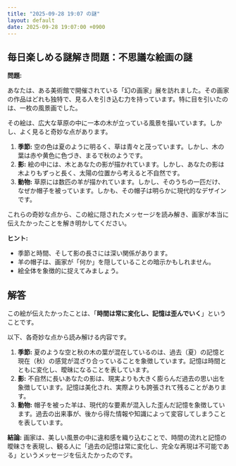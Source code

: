 ```yaml
---
title: "2025-09-28 19:07 の謎"
layout: default
date: 2025-09-28 19:07:00 +0900
---
```

## 毎日楽しめる謎解き問題：不思議な絵画の謎

**問題:**

あなたは、ある美術館で開催されている「幻の画家」展を訪れました。その画家の作品はどれも独特で、見る人を引き込む力を持っています。特に目を引いたのは、一枚の風景画でした。

その絵は、広大な草原の中に一本の木が立っている風景を描いています。しかし、よく見ると奇妙な点があります。

1.  **季節:** 空の色は夏のように明るく、草は青々と茂っています。しかし、木の葉は赤や黄色に色づき、まるで秋のようです。
2.  **影:** 絵の中には、木とあなたの影が描かれています。しかし、あなたの影は木よりもずっと長く、太陽の位置から考えると不自然です。
3.  **動物:** 草原には数匹の羊が描かれています。しかし、そのうちの一匹だけ、なぜか帽子を被っています。しかも、その帽子は明らかに現代的なデザインです。

これらの奇妙な点から、この絵に隠されたメッセージを読み解き、画家が本当に伝えたかったことを解き明かしてください。

**ヒント:**

*   季節と時間、そして影の長さには深い関係があります。
*   羊の帽子は、画家が「何か」を隠していることの暗示かもしれません。
*   絵全体を象徴的に捉えてみましょう。

## 解答

この絵が伝えたかったことは、「**時間は常に変化し、記憶は歪んでいく**」ということです。

以下、各奇妙な点から読み解ける内容です。

1.  **季節:** 夏のような空と秋の木の葉が混在しているのは、過去（夏）の記憶と現在（秋）の感覚が混ざり合っていることを象徴しています。記憶は時間とともに変化し、曖昧になることを表しています。
2.  **影:** 不自然に長いあなたの影は、現実よりも大きく膨らんだ過去の思い出を象徴しています。記憶は美化され、実際よりも誇張されて残ることがあります。
3.  **動物:** 帽子を被った羊は、現代的な要素が混入した歪んだ記憶を象徴しています。過去の出来事が、後から得た情報や知識によって変容してしまうことを表しています。

**結論:** 画家は、美しい風景の中に違和感を織り込むことで、時間の流れと記憶の曖昧さを表現し、観る人に「過去の記憶は常に変化し、完全な再現は不可能である」というメッセージを伝えたかったのです。
